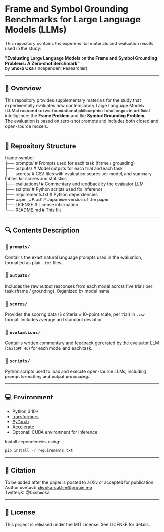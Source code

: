 # Frame and Symbol Grounding Benchmarks for Large Language Models (LLMs)

This repository contains the experimental materials and evaluation results used in the study:

**"Evaluating Large Language Models on the Frame and Symbol Grounding Problems: A Zero-shot Benchmark"**  
by **Shoko Oka** (Independent Researcher)

---

## 📘 Overview

This repository provides supplementary materials for the study that experimentally evaluates how contemporary Large Language Models (LLMs) respond to two foundational philosophical challenges in artificial intelligence: the **Frame Problem** and the **Symbol Grounding Problem**.  
The evaluation is based on zero-shot prompts and includes both closed and open-source models.

---

## 🧪 Repository Structure

frame-symbol  
├── prompts/ # Prompts used for each task (frame / grounding)  
├── outputs/ # Model outputs for each trial and each task  
├── scores/ # CSV files with evaluation scores per model, and summary tables for scores and statistics  
├── evaluations/ # Commentary and feedback by the evaluator LLM  
├── scripts/ # Python scripts used for inference  
├── requirements.txt # Python dependencies  
├── paper_JP.pdf # Japanese version of the paper  
├── LICENSE # License information  
└── README.md # This file  

---

## 🔍 Contents Description

### 📂 `prompts/`
Contains the exact natural language prompts used in the evaluation, formatted as plain `.txt` files.

### 📂 `outputs/`
Includes the raw output responses from each model across five trials per task (frame / grounding). Organized by model name.

### 📂 `scores/`
Provides the scoring data (6 criteria × 10-point scale, per trial) in `.csv` format. Includes average and standard deviation.

### 📂 `evaluations/`
Contains written commentary and feedback generated by the evaluator LLM (`ChatGPT 4o`) for each model and each task.

### 📂 `scripts/`
Python scripts used to load and execute open-source LLMs, including prompt formatting and output processing.

---

## 💻 Environment

- Python 3.10+
- [transformers](https://github.com/huggingface/transformers)
- [PyTorch](https://pytorch.org/)
- [Accelerate](https://github.com/huggingface/accelerate)
- Optional: CUDA environment for inference

Install dependencies using:

```bash
pip install -r requirements.txt
```

---

## 🧾 Citation
To be added after the paper is posted to arXiv or accepted for publication.  
Author contact: shooka-sublim@proton.me  
Twitter/X: @0xshooka  

---

## 📎 License
This project is released under the MIT License. See LICENSE for details.
